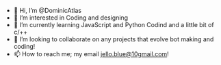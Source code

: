 - 👋 Hi, I’m @DominicAtlas
- 👀 I’m interested in Coding and designing 
- 🌱 I’m currently learning JavaScript and Python Codind and a little bit of c/++
- 💞️ I’m looking to collaborate on any projects that evolve bot making and coding!
- 📫 How to reach me; my email jello.blue@10gmail.com!

<!---
DominicAtlas/DominicAtlas is a ✨ special ✨ repository because its `README.md` (this file) appears on your GitHub profile.
You can click the Preview link to take a look at your changes.
--->
